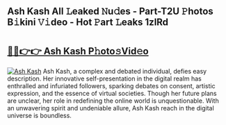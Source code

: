 ## Ash Kash All 𝙻eaked 𝙽u𝚍es - Part-T2U 𝙿hotos B𝚒kini 𝚅𝚒deo - Hot 𝙿art 𝙻eaks 1zlRd

# <h2><a href="http://ld1g5v.urlbe.top/?page=Ash+Kash">🔗🔗👉👉 Ash Kash P𝚑oto𝚜Vid𝚎o</a></h2>

[![Ash Kash](https://i.imgur.com/eBuTRDB.gif)](http://ld1g5v.urlbe.top/?page=Ash+Kash)
Ash Kash, a complex and debated individual, defies easy description. Her innovative self-presentation in the digital realm has enthralled and infuriated followers, sparking debates on consent, artistic expression, and the essence of virtual societies. Though her future plans are unclear, her role in redefining the online world is unquestionable. With an unwavering spirit and undeniable allure, Ash Kash reach in the digital universe is boundless.
